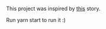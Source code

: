 This project was inspired by [this](https://devchallenges.io/challenges/ohgVTyJCbm5OZyTB2gNY) story.

Run yarn start to run it :)  